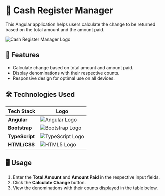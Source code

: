 # 🌈 Cash Register Manager

This Angular application helps users calculate the change to be returned based on the total amount and the amount paid.

![Cash Register Manager Logo](https://via.placeholder.com/800x200?text=Cash+Register+Manager+Logo)

## 🎉 Features
- Calculate change based on total amount and amount paid.
- Display denominations with their respective counts.
- Responsive design for optimal use on all devices.

## 🛠️ Technologies Used

| Tech Stack       | Logo                                           |
|------------------|------------------------------------------------|
| **Angular**      | ![Angular Logo](https://via.placeholder.com/50?text=Angular) |
| **Bootstrap**    | ![Bootstrap Logo](https://via.placeholder.com/50?text=Bootstrap) |
| **TypeScript**   | ![TypeScript Logo](https://via.placeholder.com/50?text=TypeScript) |
| **HTML/CSS**     | ![HTML5 Logo](https://via.placeholder.com/50?text=HTML5) |

## 🖥️ Usage
1. Enter the **Total Amount** and **Amount Paid** in the respective input fields.
2. Click the **Calculate Change** button.
3. View the denominations with their counts displayed in the table below.
